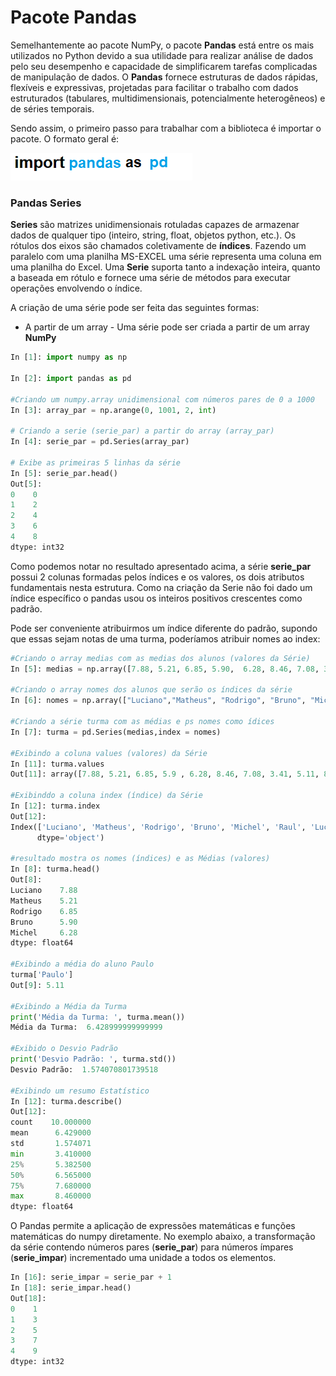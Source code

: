 # Pacote Pandas

Semelhantemente ao pacote NumPy, o pacote **Pandas** está entre os mais utilizados no Python devido a sua utilidade para realizar análise de dados pelo seu desempenho e capacidade de simplificarem tarefas complicadas de manipulação de dados. O **Pandas** fornece estruturas de dados rápidas, flexíveis e expressivas, projetadas para facilitar o trabalho com dados estruturados (tabulares, multidimensionais, potencialmente heterogêneos) e de séries temporais.

Sendo assim, o primeiro passo para trabalhar com a biblioteca é importar o pacote. O formato geral é:

![funcao](/imagens/import_pandas.png)

### Pandas Series

**Series** são matrizes unidimensionais rotuladas capazes de armazenar dados de qualquer tipo (inteiro, string, float, objetos python, etc.). Os rótulos dos eixos são chamados coletivamente de **índices**. Fazendo um paralelo com uma planilha MS-EXCEL uma série representa uma coluna em uma planilha do Excel.
Uma **Serie** suporta tanto a indexação inteira, quanto a baseada em rótulo e fornece uma série de métodos para executar operações envolvendo o índice.

A criação de uma série pode ser feita das seguintes formas:

+ A partir de um array - Uma série pode ser criada a partir de um array **NumPy**
``` python
In [1]: import numpy as np

In [2]: import pandas as pd

#Criando um numpy.array unidimensional com números pares de 0 a 1000 
In [3]: array_par = np.arange(0, 1001, 2, int)

# Criando a serie (serie_par) a partir do array (array_par)
In [4]: serie_par = pd.Series(array_par)

# Exibe as primeiras 5 linhas da série
In [5]: serie_par.head()  
Out[5]: 
0    0
1    2
2    4
3    6
4    8
dtype: int32
```
Como podemos notar no resultado apresentado acima, a série **serie_par** possui 2 colunas formadas pelos índices e os valores, os dois atributos fundamentais nesta estrutura. Como na criação da Serie não foi dado um índice específico o pandas usou os inteiros positivos crescentes como padrão. 

Pode ser conveniente atribuirmos um índice diferente do padrão, supondo que essas sejam notas de uma turma, poderíamos atribuir nomes ao index: 
``` python
#Criando o array medias com as medias dos alunos (valores da Série)
In [5]: medias = np.array([7.88, 5.21, 6.85, 5.90,  6.28, 8.46, 7.08, 3.41, 5.11, 8.11])

#Criando o array nomes dos alunos que serão os índices da série
In [6]: nomes = np.array(["Luciano","Matheus", "Rodrigo", "Bruno", "Michel", "Raul", "Lucas","Caio","Paulo", "Vitor"])

#Criando a série turma com as médias e ps nomes como ídices
In [7]: turma = pd.Series(medias,index = nomes)

#Exibindo a coluna values (valores) da Série
In [11]: turma.values
Out[11]: array([7.88, 5.21, 6.85, 5.9 , 6.28, 8.46, 7.08, 3.41, 5.11, 8.11])

#Exibinddo a coluna index (índice) da Série
In [12]: turma.index
Out[12]: 
Index(['Luciano', 'Matheus', 'Rodrigo', 'Bruno', 'Michel', 'Raul', 'Lucas', 'Caio', 'Paulo', 'Vitor'],
      dtype='object')

#resultado mostra os nomes (índices) e as Médias (valores)
In [8]: turma.head()
Out[8]: 
Luciano    7.88
Matheus    5.21
Rodrigo    6.85
Bruno      5.90
Michel     6.28
dtype: float64

#Exibindo a média do aluno Paulo
turma['Paulo']
Out[9]: 5.11

#Exibindo a Média da Turma
print('Média da Turma: ', turma.mean())
Média da Turma:  6.428999999999999

#Exibido o Desvio Padrão
print('Desvio Padrão: ', turma.std())
Desvio Padrão:  1.574070801739518

#Exibindo um resumo Estatístico
In [12]: turma.describe()
Out[12]: 
count    10.000000
mean      6.429000
std       1.574071
min       3.410000
25%       5.382500
50%       6.565000
75%       7.680000
max       8.460000
dtype: float64

```
O Pandas permite a aplicação de expressões matemáticas e funções matemáticas do numpy diretamente. No exemplo abaixo, a transformação da série contendo números pares (**serie_par**) para números ímpares (**serie_impar**) incrementado uma unidade a todos os elementos.

```python
In [16]: serie_impar = serie_par + 1
In [18]: serie_impar.head()
Out[18]: 
0    1
1    3
2    5
3    7
4    9
dtype: int32
```
